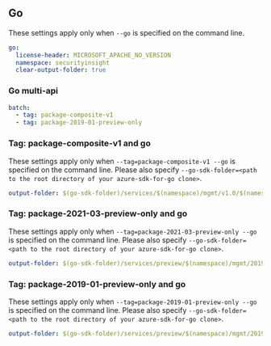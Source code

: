 ## Go

These settings apply only when `--go` is specified on the command line.

```yaml $(go)
go:
  license-header: MICROSOFT_APACHE_NO_VERSION
  namespace: securityinsight
  clear-output-folder: true
```

### Go multi-api

```yaml $(go) && $(multiapi)
batch:
  - tag: package-composite-v1
  - tag: package-2019-01-preview-only
```

### Tag: package-composite-v1 and go

These settings apply only when `--tag=package-composite-v1 --go` is specified on the command line.
Please also specify `--go-sdk-folder=<path to the root directory of your azure-sdk-for-go clone>`.

```yaml $(tag) == 'package-composite-v1' && $(go)
output-folder: $(go-sdk-folder)/services/$(namespace)/mgmt/v1.0/$(namespace)
```
### Tag: package-2021-03-preview-only and go

These settings apply only when `--tag=package-2021-03-preview-only --go` is specified on the command line.
Please also specify `--go-sdk-folder=<path to the root directory of your azure-sdk-for-go clone>`.

```yaml $(tag) == 'package-2019-01-preview-only' && $(go)
output-folder: $(go-sdk-folder)/services/preview/$(namespace)/mgmt/2019-01-01-preview/$(namespace)
```

### Tag: package-2019-01-preview-only and go

These settings apply only when `--tag=package-2019-01-preview-only --go` is specified on the command line.
Please also specify `--go-sdk-folder=<path to the root directory of your azure-sdk-for-go clone>`.

```yaml $(tag) == 'package-2019-01-preview-only' && $(go)
output-folder: $(go-sdk-folder)/services/preview/$(namespace)/mgmt/2019-01-01-preview/$(namespace)
```
